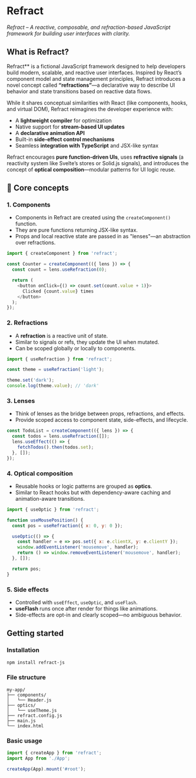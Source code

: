 # Refract

*Refract – A reactive, composable, and refraction-based JavaScript framework for building user interfaces with clarity.*

## What is Refract?

Refract** is a fictional JavaScript framework designed to help developers build modern, scalable, and reactive user interfaces. Inspired by React’s component model and state management principles, Refract introduces a novel concept called **“refractions”**—a declarative way to describe UI behavior and state transitions based on reactive data flows.

While it shares conceptual similarities with React (like components, hooks, and virtual DOM), Refract reimagines the developer experience with:

- A **lightweight compiler** for optimization
- Native support for **stream-based UI updates**
- A **declarative animation API**
- Built-in **side-effect control mechanisms**
- Seamless **integration with TypeScript** and JSX-like syntax

Refract encourages **pure function-driven UIs**, uses **refractive signals** (a reactivity system like Svelte’s stores or Solid.js signals), and introduces the concept of **optical composition**—modular patterns for UI logic reuse.
  
## 🎯 Core concepts

### 1. **Components**

- Components in Refract are created using the `createComponent()` function.
- They are pure functions returning JSX-like syntax.
- Props and local reactive state are passed in as "lenses"—an abstraction over refractions.

```js
import { createComponent } from 'refract';

const Counter = createComponent(({ lens }) => {
  const count = lens.useRefraction(0);

  return (
    <button onClick={() => count.set(count.value + 1)}>
      Clicked {count.value} times
    </button>
  );
});
```

### 2. **Refractions**

- A **refraction** is a reactive unit of state.
- Similar to signals or refs, they update the UI when mutated.
- Can be scoped globally or locally to components.
  
```js
import { useRefraction } from 'refract';

const theme = useRefraction('light');

theme.set('dark');
console.log(theme.value); // 'dark'
```

### 3. **Lenses**

- Think of lenses as the bridge between props, refractions, and effects.
- Provide scoped access to component state, side-effects, and lifecycle.

```js
const TodoList = createComponent(({ lens }) => {
  const todos = lens.useRefraction([]);
  lens.useEffect(() => {
    fetchTodos().then(todos.set);
  }, []);
});
```

### 4. **Optical composition**

- Reusable hooks or logic patterns are grouped as **optics**.
- Similar to React hooks but with dependency-aware caching and animation-aware transitions.

```js
import { useOptic } from 'refract';

function useMousePosition() {
  const pos = useRefraction({ x: 0, y: 0 });

  useOptic(() => {
    const handler = e => pos.set({ x: e.clientX, y: e.clientY });
    window.addEventListener('mousemove', handler);
    return () => window.removeEventListener('mousemove', handler);
  }, []);

  return pos;
}
```

### 5. **Side effects**

- Controlled with `useEffect`, `useOptic`, and `useFlash`.
- **useFlash** runs once after render for things like animations.
- Side-effects are opt-in and clearly scoped—no ambiguous behavior.

## Getting started

### Installation

```bash
npm install refract-js
```

### File structure

```
my-app/
├── components/
│   └── Header.js
├── optics/
│   └── useTheme.js
├── refract.config.js
├── main.js
└── index.html
```

### Basic usage

```js
import { createApp } from 'refract';
import App from './App';

createApp(App).mount('#root');
```
